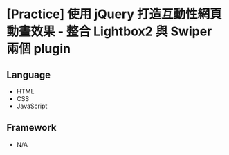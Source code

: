 # [Practice] 使用 jQuery 打造互動性網頁動畫效果 - 整合 Lightbox2 與 Swiper 兩個 plugin

## Language
- HTML
- CSS
- JavaScript

## Framework
- N/A



